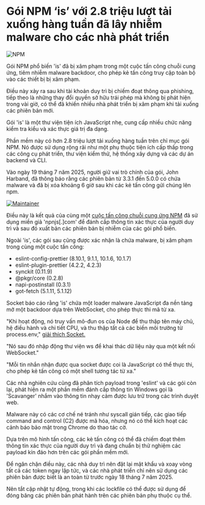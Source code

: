 # Gói NPM ‘is’ với 2.8 triệu lượt tải xuống hàng tuần đã lây nhiễm malware cho các nhà phát triển

![NPM](https://www.bleepstatic.com/content/hl-images/2022/07/05/NPM_head_pic.jpg)

Gói NPM phổ biến 'is' đã bị xâm phạm trong một cuộc tấn công chuỗi cung ứng, tiêm nhiễm malware backdoor, cho phép kẻ tấn công truy cập toàn bộ vào các thiết bị bị xâm phạm.

Điều này xảy ra sau khi tài khoản duy trì bị chiếm đoạt thông qua phishing, tiếp theo là những thay đổi quyền sở hữu trái phép mà không bị phát hiện trong vài giờ, có thể đã khiến nhiều nhà phát triển bị xâm phạm khi tải xuống các phiên bản mới.

Gói 'is' là một thư viện tiện ích JavaScript nhẹ, cung cấp nhiều chức năng kiểm tra kiểu và xác thực giá trị đa dạng.

Phần mềm này có hơn 2.8 triệu lượt tải xuống hàng tuần trên chỉ mục gói NPM. Nó được sử dụng rộng rãi như một phụ thuộc tiện ích cấp thấp trong các công cụ phát triển, thư viện kiểm thử, hệ thống xây dựng và các dự án backend và CLI.

Vào ngày 19 tháng 7 năm 2025, người giữ vai trò chính của gói, John Harband, đã thông báo rằng các phiên bản từ 3.3.1 đến 5.0.0 có chứa malware và đã bị xóa khoảng 6 giờ sau khi các kẻ tấn công gửi chúng lên npm.

[![Maintainer](https://www.bleepstatic.com/images/news/u/1220909/2025/July/maintainer.png)](https://bsky.app/profile/jordan.har.band/post/3ludlbnstr22w)

Điều này là kết quả của cùng một [cuộc tấn công chuỗi cung ứng NPM](https://www.bleepingcomputer.com/news/security/popular-npm-linter-packages-hijacked-via-phishing-to-drop-malware/) đã sử dụng miền giả 'npnjs\[.\]com' để đánh cắp thông tin xác thực của người duy trì và sau đó xuất bản các phiên bản bị nhiễm của các gói phổ biến.

Ngoài 'is', các gói sau cũng được xác nhận là chứa malware, bị xâm phạm trong cùng một cuộc tấn công:

* eslint-config-prettier (8.10.1, 9.1.1, 10.1.6, 10.1.7)
* eslint-plugin-prettier (4.2.2, 4.2.3)
* synckit (0.11.9)
* @pkgr/core (0.2.8)
* napi-postinstall (0.3.1)
* got-fetch (5.1.11, 5.1.12)

Socket báo cáo rằng 'is' chứa một loader malware JavaScript đa nền tảng mở một backdoor dựa trên WebSocket, cho phép thực thi mã từ xa.

"Khi hoạt động, nó truy vấn mô-đun os của Node để thu thập tên máy chủ, hệ điều hành và chi tiết CPU, và thu thập tất cả các biến môi trường từ process.env," [giải thích Socket.](https://socket.dev/blog/npm-is-package-hijacked-in-expanding-supply-chain-attack)

"Nó sau đó nhập động thư viện ws để khai thác dữ liệu này qua một kết nối WebSocket."

"Mỗi tin nhắn nhận được qua socket được coi là JavaScript có thể thực thi, cho phép kẻ tấn công có một shell tương tác từ xa."

Các nhà nghiên cứu cũng đã phân tích payload trong 'eslint' và các gói còn lại, phát hiện ra một phần mềm đánh cắp thông tin Windows gọi là 'Scavanger' nhắm vào thông tin nhạy cảm được lưu trữ trong các trình duyệt web.

Malware này có các cơ chế né tránh như syscall gián tiếp, các giao tiếp command and control (C2) được mã hóa, nhưng nó có thể kích hoạt các cảnh báo bảo mật trong Chrome do thao tác cờ.

Dựa trên mô hình tấn công, các kẻ tấn công có thể đã chiếm đoạt thêm thông tin xác thực của người duy trì và đang chuẩn bị thử nghiệm các payload kín đáo hơn trên các gói phần mềm mới.

Để ngăn chặn điều này, các nhà duy trì nên đặt lại mật khẩu và xoay vòng tất cả các token ngay lập tức, và các nhà phát triển chỉ nên sử dụng các phiên bản được biết là an toàn từ trước ngày 18 tháng 7 năm 2025.

Nên tắt cập nhật tự động, trong khi các lockfile có thể được sử dụng để đóng băng các phiên bản phát hành trên các phiên bản phụ thuộc cụ thể.